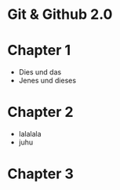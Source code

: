 # Git & Github 2.0

# Chapter 1

- Dies und das
- Jenes und dieses

# Chapter 2 

- lalalala
- juhu

# Chapter 3